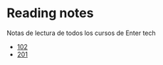 # Reading notes

Notas de lectura de todos los cursos de Enter tech

- [102](README-1.md)
- [201](README-2.md)

